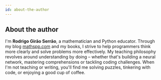 ```yaml
---
id: about-the-author
---
```


## About the author

I'm **Rodrigo Girão Serrão**, a mathematician and Python educator.  Through my blog [mathspp.com](https://mathspp.com) and my books, I strive to help programmers think more clearly and solve problems more effectively.  My teaching philosophy revolves around understanding by doing – whether that's building a neural network, mastering comprehensions or tackling coding challenges.  When I'm not teaching or writing, you'll find me solving puzzles, tinkering with code, or enjoying a good cup of coffee.